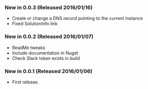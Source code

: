 ### New in 0.0.3 (Released 2016/01/16)
* Create or change a DNS record pointing to the current instance
* Fixed SolutionInfo link

### New in 0.0.2 (Released 2016/01/07)
* ReadMe tweaks
* Include documentation in Nuget
* Check Slack token exists in build

### New in 0.0.1 (Released 2016/01/06)
* First release.